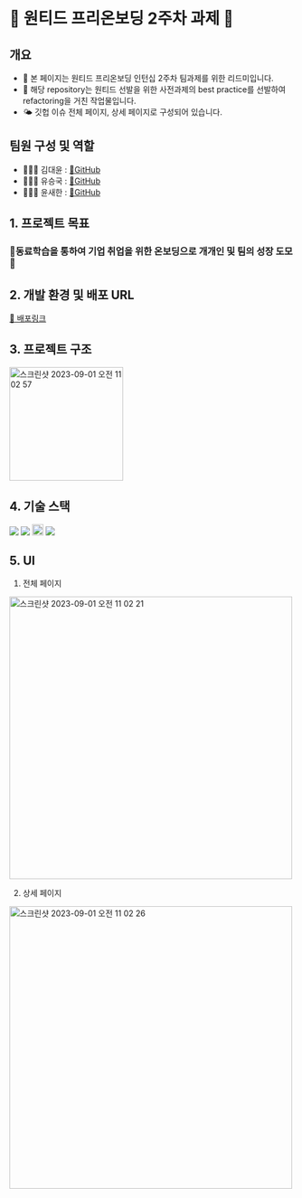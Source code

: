 # 👹 원티드 프리온보딩 2주차 과제 👹

## 개요

- 🦁 본 페이지는 원티드 프리온보딩 인턴십 2주차 팀과제를 위한 리드미입니다.
- 🏨 해당 repository는 원티드 선발을 위한 사전과제의 best practice를 선발하여 refactoring을 거친 작업물입니다.
- 🌤️ 깃헙 이슈 전체 페이지, 상세 페이지로 구성되어 있습니다.

## 팀원 구성 및 역할

- 🙋🏻‍♀️ 김대윤 :  [🔗GitHub](https://github.com/apeachicetea)
- 🙋🏼‍♂️ 유승국 :  [🔗GitHub](https://github.com/SeungGukYoo)
- 🙋🏼‍♂️ 윤새한 :  [🔗GitHub](https://github.com/ovelute53)

## 1. 프로젝트 목표

### 🎇동료학습을 통하여 기업 취업을 위한 온보딩으로 개개인 및 팀의 성장 도모🎇

## 2. 개발 환경 및 배포 URL

[🔗 배포링크](http://pre-onboarding-12th-2-16.s3-website.ap-northeast-2.amazonaws.com/)

## 3. 프로젝트 구조
<img width="201" alt="스크린샷 2023-09-01 오전 11 02 57" src="https://github.com/wanted-pre-onboarding-16/pre-onboarding-12th-2-16/assets/89075605/8a93ce9d-b796-4f98-b841-5e5d9b536710">



## 4. 기술 스택

 <img src="https://img.shields.io/badge/JavaScript-F7DF1E?style=flat-square&logo=javascript&logoColor=black"/> <img src="https://img.shields.io/badge/React-61DAFB?style=flat-square&logo=React&logoColor=black"/> <img height=20 src="https://img.shields.io/badge/styled-components-DB7093?style=for-the-badge&logo=styledcomponents&logoColor=white"> <img src="https://img.shields.io/badge/amazonaws-232F3E?style=for-the-badge&logo=amazonaws&logoColor=white">

## 5. UI

1. 전체 페이지
<img width="500" alt="스크린샷 2023-09-01 오전 11 02 21" src="https://github.com/wanted-pre-onboarding-16/pre-onboarding-12th-2-16/assets/89075605/fe26c4be-afb4-4bf7-bc93-e55d6e047fe0">

2. 상세 페이지
<img width="500" alt="스크린샷 2023-09-01 오전 11 02 26" src="https://github.com/wanted-pre-onboarding-16/pre-onboarding-12th-2-16/assets/89075605/ed1351d0-a32d-42d1-9f4b-0d1e385b74cd">
